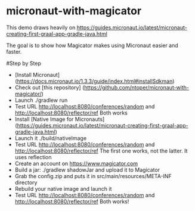 # micronaut-with-magicator
This demo draws heavily on <https://guides.micronaut.io/latest/micronaut-creating-first-graal-app-gradle-java.html> 

The goal is to show how Magicator makes using Micronaut easier and faster.

#Step by Step
- [Install Micronaut] (https://docs.micronaut.io/1.3.3/guide/index.html#installSdkman)
- Check out [this repository] (https://github.com/ntoper/micronaut-with-magicator/)
- Launch ./gradlew run
- Test URL <http://localhost:8080/conferences/random> and <http://localhost:8080/reflector/ref> Both works
- Install [Native Image for Micronauts] (<https://guides.micronaut.io/latest/micronaut-creating-first-graal-app-gradle-java.html>)
- Launch it ./build/nativeImage
- Test URL <http://localhost:8080/conferences/random> and <http://localhost:8080/reflector/ref> The first one works, not the latter. It uses reflection
- Create an account on <https://www.magicator.com>
- Build a jar: ./gradlew shadowJar and upload it to Magicator
- Grab the config.zip and puts it in src/main/resources/META-INF directory
- Rebuild your native image and launch it
- Test URL <http://localhost:8080/conferences/random> and <http://localhost:8080/reflector/ref> Both works!
 
